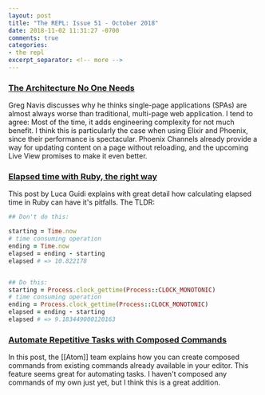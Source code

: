 ```yaml
---
layout: post
title: "The REPL: Issue 51 - October 2018"
date: 2018-11-02 11:31:27 -0700
comments: true
categories:
- the repl
excerpt_separator: <!-- more -->
---
```


### [The Architecture No One Needs][1]

Greg Navis discusses why he thinks single-page applications (SPAs) are almost always worse than traditional, multi-page web application. I tend to agree: Most of the time, it adds engineering complexity for not much benefit. I think this is particularly the case when using Elixir and Phoenix, since their performance is spectacular. Phoenix Channels already provide a way for updating content on a page without reloading, and the upcoming Live View promises to make it even better.

### [Elapsed time with Ruby, the right way][2]

This post by Luca Guidi explains with great detail how calculating elapsed time in Ruby can have it's pitfalls. The TLDR:

```ruby
## Don't do this:

starting = Time.now
# time consuming operation
ending = Time.now
elapsed = ending - starting
elapsed # => 10.822178


## Do this:
starting = Process.clock_gettime(Process::CLOCK_MONOTONIC)
# time consuming operation
ending = Process.clock_gettime(Process::CLOCK_MONOTONIC)
elapsed = ending - starting
elapsed # => 9.183449000120163
```

### [Automate Repetitive Tasks with Composed Commands][3]

In this post, the [[Atom]] team explains how you can create composed commands from existing commands already available in your editor. This feature seems great for automating tasks. I haven't composed any commands of my own just yet, but I think this is a great addition.

[1]: https://www.gregnavis.com/articles/the-architecture-no-one-needs.html
[2]: https://blog.dnsimple.com/2018/03/elapsed-time-with-ruby-the-right-way/
[3]: https://blog.atom.io/2018/10/09/automate-repetitive-tasks-with-composed-commands.html
[4]: https://atom.io
